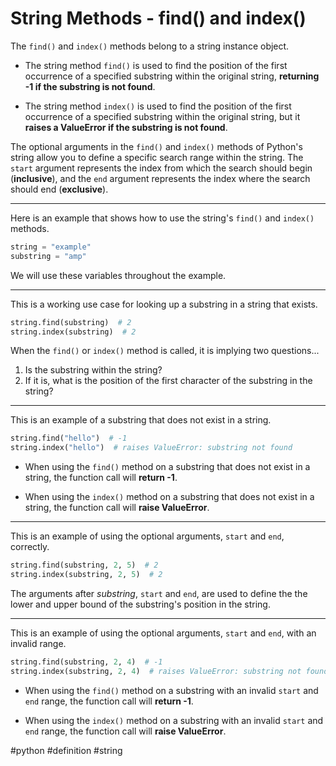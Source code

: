 # String Methods - find() and index()

The `find()` and `index()` methods belong to a string instance object.

- The string method `find()` is used to find the position of the first occurrence of a specified substring within the original string, **returning -1 if the substring is not found**.

- The string method `index()` is used to find the position of the first occurrence of a specified substring within the original string, but it **raises a ValueError if the substring is not found**.

The optional arguments in the `find()` and `index()` methods of Python's string allow you to define a specific search range within the string. The `start` argument represents the index from which the search should begin (**inclusive**), and the `end` argument represents the index where the search should end (**exclusive**).

---

Here is an example that shows how to use the string's `find()` and `index()` methods.

```python
string = "example"
substring = "amp"
```

We will use these variables throughout the example.

---

This is a working use case for looking up a substring in a string that exists.

```python
string.find(substring)  # 2
string.index(substring)  # 2
```

When the `find()` or `index()` method is called, it is implying two questions...
1. Is the substring within the string?
2. If it is, what is the position of the first character of the substring in the string?

---

This is an example of a substring that does not exist in a string.

```python
string.find("hello")  # -1
string.index("hello")  # raises ValueError: substring not found
```

- When using the `find()` method on a substring that does not exist in a string, the function call will **return -1**.

- When using the `index()` method on a substring that does not exist in a string, the function call will **raise ValueError**.

---

This is an example of using the optional arguments, `start` and `end`, correctly.

```python
string.find(substring, 2, 5)  # 2
string.index(substring, 2, 5)  # 2
```

The arguments after *substring*, `start` and `end`, are used to define the the lower and upper bound of the substring's position in the string.

---

This is an example of using the optional arguments, `start` and `end`, with an invalid range.

```python
string.find(substring, 2, 4)  # -1
string.index(substring, 2, 4)  # raises ValueError: substring not found
```

- When using the `find()` method on a substring with an invalid `start` and `end` range, the function call will **return -1**.

- When using the `index()` method on a substring with an invalid `start` and `end` range, the function call will **raise ValueError**.

#python #definition #string 
